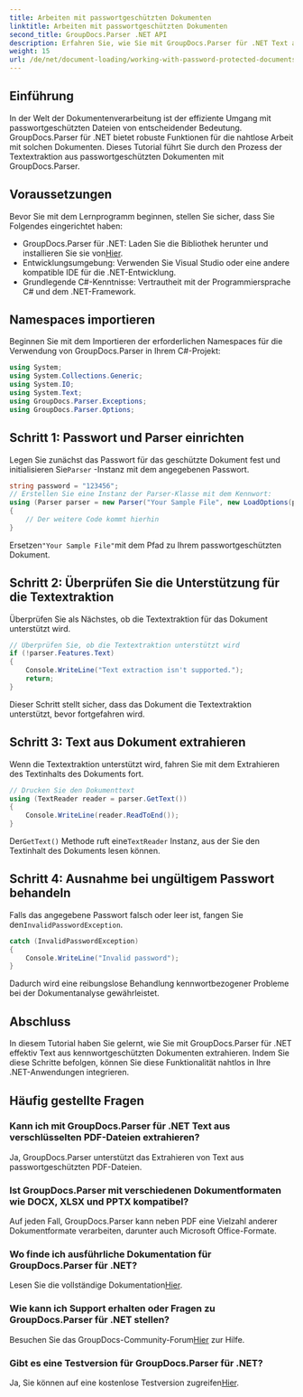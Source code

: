 ```yaml
---
title: Arbeiten mit passwortgeschützten Dokumenten
linktitle: Arbeiten mit passwortgeschützten Dokumenten
second_title: GroupDocs.Parser .NET API
description: Erfahren Sie, wie Sie mit GroupDocs.Parser für .NET Text aus passwortgeschützten Dokumenten extrahieren. Erweitern Sie Ihre Dokumentverarbeitungsfunktionen.
weight: 15
url: /de/net/document-loading/working-with-password-protected-documents/
---
```

## Einführung
In der Welt der Dokumentenverarbeitung ist der effiziente Umgang mit passwortgeschützten Dateien von entscheidender Bedeutung. GroupDocs.Parser für .NET bietet robuste Funktionen für die nahtlose Arbeit mit solchen Dokumenten. Dieses Tutorial führt Sie durch den Prozess der Textextraktion aus passwortgeschützten Dokumenten mit GroupDocs.Parser.
## Voraussetzungen
Bevor Sie mit dem Lernprogramm beginnen, stellen Sie sicher, dass Sie Folgendes eingerichtet haben:
-  GroupDocs.Parser für .NET: Laden Sie die Bibliothek herunter und installieren Sie sie von[Hier](https://releases.groupdocs.com/parser/net/).
- Entwicklungsumgebung: Verwenden Sie Visual Studio oder eine andere kompatible IDE für die .NET-Entwicklung.
- Grundlegende C#-Kenntnisse: Vertrautheit mit der Programmiersprache C# und dem .NET-Framework.

## Namespaces importieren
Beginnen Sie mit dem Importieren der erforderlichen Namespaces für die Verwendung von GroupDocs.Parser in Ihrem C#-Projekt:
```csharp
using System;
using System.Collections.Generic;
using System.IO;
using System.Text;
using GroupDocs.Parser.Exceptions;
using GroupDocs.Parser.Options;
```

## Schritt 1: Passwort und Parser einrichten
 Legen Sie zunächst das Passwort für das geschützte Dokument fest und initialisieren Sie`Parser` -Instanz mit dem angegebenen Passwort.
```csharp
string password = "123456";
// Erstellen Sie eine Instanz der Parser-Klasse mit dem Kennwort:
using (Parser parser = new Parser("Your Sample File", new LoadOptions(password)))
{
    // Der weitere Code kommt hierhin
}
```
 Ersetzen`"Your Sample File"`mit dem Pfad zu Ihrem passwortgeschützten Dokument.
## Schritt 2: Überprüfen Sie die Unterstützung für die Textextraktion
Überprüfen Sie als Nächstes, ob die Textextraktion für das Dokument unterstützt wird.
```csharp
// Überprüfen Sie, ob die Textextraktion unterstützt wird
if (!parser.Features.Text)
{
    Console.WriteLine("Text extraction isn't supported.");
    return;
}
```
Dieser Schritt stellt sicher, dass das Dokument die Textextraktion unterstützt, bevor fortgefahren wird.
## Schritt 3: Text aus Dokument extrahieren
Wenn die Textextraktion unterstützt wird, fahren Sie mit dem Extrahieren des Textinhalts des Dokuments fort.
```csharp
// Drucken Sie den Dokumenttext
using (TextReader reader = parser.GetText())
{
    Console.WriteLine(reader.ReadToEnd());
}
```
 Der`GetText()` Methode ruft eine`TextReader` Instanz, aus der Sie den Textinhalt des Dokuments lesen können.
## Schritt 4: Ausnahme bei ungültigem Passwort behandeln
 Falls das angegebene Passwort falsch oder leer ist, fangen Sie den`InvalidPasswordException`.
```csharp
catch (InvalidPasswordException)
{
    Console.WriteLine("Invalid password");
}
```
Dadurch wird eine reibungslose Behandlung kennwortbezogener Probleme bei der Dokumentanalyse gewährleistet.

## Abschluss
In diesem Tutorial haben Sie gelernt, wie Sie mit GroupDocs.Parser für .NET effektiv Text aus kennwortgeschützten Dokumenten extrahieren. Indem Sie diese Schritte befolgen, können Sie diese Funktionalität nahtlos in Ihre .NET-Anwendungen integrieren.

## Häufig gestellte Fragen
### Kann ich mit GroupDocs.Parser für .NET Text aus verschlüsselten PDF-Dateien extrahieren?
Ja, GroupDocs.Parser unterstützt das Extrahieren von Text aus passwortgeschützten PDF-Dateien.
### Ist GroupDocs.Parser mit verschiedenen Dokumentformaten wie DOCX, XLSX und PPTX kompatibel?
Auf jeden Fall, GroupDocs.Parser kann neben PDF eine Vielzahl anderer Dokumentformate verarbeiten, darunter auch Microsoft Office-Formate.
### Wo finde ich ausführliche Dokumentation für GroupDocs.Parser für .NET?
 Lesen Sie die vollständige Dokumentation[Hier](https://tutorials.groupdocs.com/parser/net/).
### Wie kann ich Support erhalten oder Fragen zu GroupDocs.Parser für .NET stellen?
 Besuchen Sie das GroupDocs-Community-Forum[Hier](https://forum.groupdocs.com/c/parser/17) zur Hilfe.
### Gibt es eine Testversion für GroupDocs.Parser für .NET?
 Ja, Sie können auf eine kostenlose Testversion zugreifen[Hier](https://releases.groupdocs.com/).